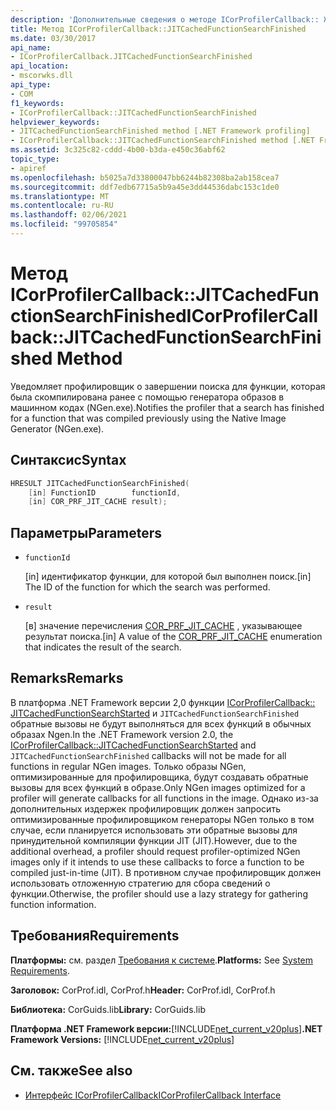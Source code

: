 ```yaml
---
description: 'Дополнительные сведения о методе ICorProfilerCallback:: Житкачедфунктионсеарчфинишед'
title: Метод ICorProfilerCallback::JITCachedFunctionSearchFinished
ms.date: 03/30/2017
api_name:
- ICorProfilerCallback.JITCachedFunctionSearchFinished
api_location:
- mscorwks.dll
api_type:
- COM
f1_keywords:
- ICorProfilerCallback::JITCachedFunctionSearchFinished
helpviewer_keywords:
- JITCachedFunctionSearchFinished method [.NET Framework profiling]
- ICorProfilerCallback::JITCachedFunctionSearchFinished method [.NET Framework profiling]
ms.assetid: 3c325c82-cddd-4b00-b3da-e450c36abf62
topic_type:
- apiref
ms.openlocfilehash: b5025a7d33800047bb6244b82308ba2ab158cea7
ms.sourcegitcommit: ddf7edb67715a5b9a45e3dd44536dabc153c1de0
ms.translationtype: MT
ms.contentlocale: ru-RU
ms.lasthandoff: 02/06/2021
ms.locfileid: "99705854"
---
```

# <a name="icorprofilercallbackjitcachedfunctionsearchfinished-method"></a><span data-ttu-id="f3db7-103">Метод ICorProfilerCallback::JITCachedFunctionSearchFinished</span><span class="sxs-lookup"><span data-stu-id="f3db7-103">ICorProfilerCallback::JITCachedFunctionSearchFinished Method</span></span>

<span data-ttu-id="f3db7-104">Уведомляет профилировщик о завершении поиска для функции, которая была скомпилирована ранее с помощью генератора образов в машинном кодах (NGen.exe).</span><span class="sxs-lookup"><span data-stu-id="f3db7-104">Notifies the profiler that a search has finished for a function that was compiled previously using the Native Image Generator (NGen.exe).</span></span>  
  
## <a name="syntax"></a><span data-ttu-id="f3db7-105">Синтаксис</span><span class="sxs-lookup"><span data-stu-id="f3db7-105">Syntax</span></span>  
  
```cpp  
HRESULT JITCachedFunctionSearchFinished(  
    [in] FunctionID        functionId,  
    [in] COR_PRF_JIT_CACHE result);  
```  
  
## <a name="parameters"></a><span data-ttu-id="f3db7-106">Параметры</span><span class="sxs-lookup"><span data-stu-id="f3db7-106">Parameters</span></span>

- `functionId`

  <span data-ttu-id="f3db7-107">\[in] идентификатор функции, для которой был выполнен поиск.</span><span class="sxs-lookup"><span data-stu-id="f3db7-107">\[in] The ID of the function for which the search was performed.</span></span>

- `result`

  <span data-ttu-id="f3db7-108">\[в] значение перечисления [COR_PRF_JIT_CACHE](cor-prf-jit-cache-enumeration.md) , указывающее результат поиска.</span><span class="sxs-lookup"><span data-stu-id="f3db7-108">\[in] A value of the [COR_PRF_JIT_CACHE](cor-prf-jit-cache-enumeration.md) enumeration that indicates the result of the search.</span></span>

## <a name="remarks"></a><span data-ttu-id="f3db7-109">Remarks</span><span class="sxs-lookup"><span data-stu-id="f3db7-109">Remarks</span></span>  

 <span data-ttu-id="f3db7-110">В платформа .NET Framework версии 2,0 функции [ICorProfilerCallback:: JITCachedFunctionSearchStarted](icorprofilercallback-jitcachedfunctionsearchstarted-method.md) и `JITCachedFunctionSearchFinished` обратные вызовы не будут выполняться для всех функций в обычных образах Ngen.</span><span class="sxs-lookup"><span data-stu-id="f3db7-110">In the .NET Framework version 2.0, the [ICorProfilerCallback::JITCachedFunctionSearchStarted](icorprofilercallback-jitcachedfunctionsearchstarted-method.md) and `JITCachedFunctionSearchFinished` callbacks will not be made for all functions in regular NGen images.</span></span> <span data-ttu-id="f3db7-111">Только образы NGen, оптимизированные для профилировщика, будут создавать обратные вызовы для всех функций в образе.</span><span class="sxs-lookup"><span data-stu-id="f3db7-111">Only NGen images optimized for a profiler will generate callbacks for all functions in the image.</span></span> <span data-ttu-id="f3db7-112">Однако из-за дополнительных издержек профилировщик должен запросить оптимизированные профилировщиком генераторы NGen только в том случае, если планируется использовать эти обратные вызовы для принудительной компиляции функции JIT (JIT).</span><span class="sxs-lookup"><span data-stu-id="f3db7-112">However, due to the additional overhead, a profiler should request profiler-optimized NGen images only if it intends to use these callbacks to force a function to be compiled just-in-time (JIT).</span></span> <span data-ttu-id="f3db7-113">В противном случае профилировщик должен использовать отложенную стратегию для сбора сведений о функции.</span><span class="sxs-lookup"><span data-stu-id="f3db7-113">Otherwise, the profiler should use a lazy strategy for gathering function information.</span></span>  
  
## <a name="requirements"></a><span data-ttu-id="f3db7-114">Требования</span><span class="sxs-lookup"><span data-stu-id="f3db7-114">Requirements</span></span>  

 <span data-ttu-id="f3db7-115">**Платформы:** см. раздел [Требования к системе](../../get-started/system-requirements.md).</span><span class="sxs-lookup"><span data-stu-id="f3db7-115">**Platforms:** See [System Requirements](../../get-started/system-requirements.md).</span></span>  
  
 <span data-ttu-id="f3db7-116">**Заголовок:** CorProf.idl, CorProf.h</span><span class="sxs-lookup"><span data-stu-id="f3db7-116">**Header:** CorProf.idl, CorProf.h</span></span>  
  
 <span data-ttu-id="f3db7-117">**Библиотека:** CorGuids.lib</span><span class="sxs-lookup"><span data-stu-id="f3db7-117">**Library:** CorGuids.lib</span></span>  
  
 <span data-ttu-id="f3db7-118">**Платформа .NET Framework версии:**[!INCLUDE[net_current_v20plus](../../../../includes/net-current-v20plus-md.md)]</span><span class="sxs-lookup"><span data-stu-id="f3db7-118">**.NET Framework Versions:** [!INCLUDE[net_current_v20plus](../../../../includes/net-current-v20plus-md.md)]</span></span>  
  
## <a name="see-also"></a><span data-ttu-id="f3db7-119">См. также</span><span class="sxs-lookup"><span data-stu-id="f3db7-119">See also</span></span>

- [<span data-ttu-id="f3db7-120">Интерфейс ICorProfilerCallback</span><span class="sxs-lookup"><span data-stu-id="f3db7-120">ICorProfilerCallback Interface</span></span>](icorprofilercallback-interface.md)
